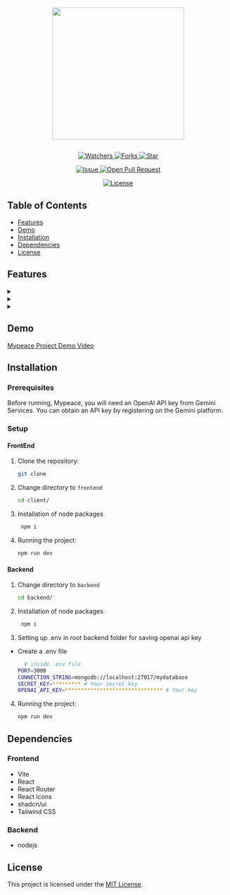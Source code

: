 # <p align="center"><img src="" width=300 /></p>

<p align="center">
    <p align="center">
        <a href="https://github.com/Rajendrakhanal/MyPeace" target="blank">
            <img src="https://img.shields.io/github/watchers/Rajendrakhanal/MyPeace?style=for-the-badge&logo=appveyor" alt="Watchers"/>
        </a>
        <a href="https://github.com/Rajendrakhanal/MyPeace/fork" target="blank">
            <img src="https://img.shields.io/github/forks/Rajendrakhanal/MyPeace?style=for-the-badge&logo=appveyor" alt="Forks"/>
        </a>
        <a href="https://github.com/Rajendrakhanal/MyPeace/stargazers" target="blank">
            <img src="https://img.shields.io/github/stars/Rajendrakhanal/MyPeace?style=for-the-badge&logo=appveyor" alt="Star"/>
        </a>
    </p>
    <p align="center">
        <a href="https://github.com/Rajendrakhanal/MyPeace/issues" target="blank">
            <img src="https://img.shields.io/github/issues/Rajendrakhanal/MyPeace?style=for-the-badge&logo=appveyor" alt="Issue"/>
        </a>
        <a href="https://github.com/Rajendrakhanal/MyPeace/pulls" target="blank">
            <img src="https://img.shields.io/github/issues-pr/Rajendrakhanal/MyPeace?style=for-the-badge&logo=appveyor" alt="Open Pull Request"/>
        </a>
    </p>
    <p align="center">
        <a href="https://github.com/Rajendrakhanal/MyPeace/blob/master/LICENSE" target="blank">
            <img src="https://img.shields.io/github/license/Rajendrakhanal/MyPeace?style=for-the-badge&logo=appveyor" alt="License" />
        </a>
    </p>
</p>

<p align="center">
</p>

## Table of Contents

- [Features](#features)
- [Demo](#demo)
- [Installation](#installation)
- [Dependencies](#dependencies)
- [License](#license)

## Features

  <details>
    <summary> </summary>
    <img src="" width=750/>
  </details>

  <details>
    <summary> </summary>
    <img src="" width=750/>
  </details>


  <details>
    <summary> </summary>
    <img src="" width=750/>
  </details>


## Demo

[Mypeace Project Demo Video]()

## Installation

### Prerequisites

Before running, Mypeace, you will need an OpenAI API key from Gemini Services. You can obtain an API key by registering on the Gemini platform.

### Setup

#### FrontEnd

1. Clone the repository:

   ```bash
   git clone 
   ```

2. Change directory to `frontend`

   ```bash
   cd client/
   ```

3. Installation of node packages

   ```bash
    npm i
   ```

4. Running the project:

   ```bash
   npm run dev
   ```

#### Backend

1. Change directory to `backend`

   ```bash
   cd backend/
   ```

2. Installation of node packages

   ```bash
    npm i
   ```

3. Setting up .env in root backend folder for saving openai api key

  - Create a .env file 
    
    ```bash 
      # inside .env file
    PORT=3000
    CONNECTION_STRING=mongodb://localhost:27017/mydatabase
    SECRET_KEY=********* # Your Secret_key
    OPENAI_API_KEY=******************************* # Your key 
    ```

4. Running the project:

   ```bash
   npm run dev
   ```


## Dependencies

### Frontend
- Vite
- React
- React Router
- React Icons
- shadcn/ui
- Tailwind CSS


### Backend
- nodejs


## License

This project is licensed under the [MIT License](/LICENSE).
